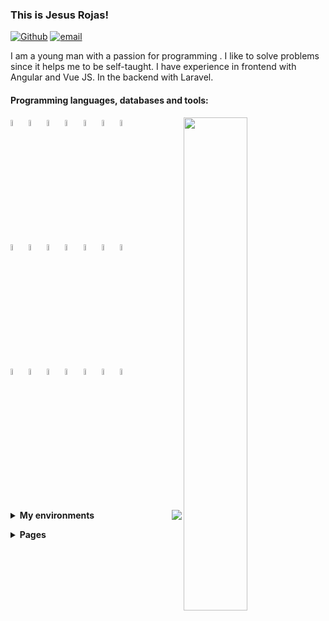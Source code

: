 ### This is Jesus Rojas!

[![Github](https://img.shields.io/badge/-Github-000?style=flat&logo=Github&logoColor=white)](https://github.com/Jesus-Rojas)
[![email](https://img.shields.io/badge/-jarojas6524@misena.edu.co-000?style=flat-square&logo=gmail)](mailto:jarojas6524@misena.edu.co)

I am a young man with a passion for programming .
I like to solve problems since it helps me to be self-taught.
I have experience in frontend with Angular and Vue JS. In the backend with Laravel.


#### Programming languages, databases and tools: 
<!-- Github States -->
<p>
    <!-- Config Api Github -->
    <img width="45%" align="right" src="https://github-readme-stats.vercel.app/api?username=Jesus-Rojas&show_icons=true&hide_border=true&show_icons=true&theme=chartreuse-dark" />
    <!-- Icons Languages -->
    <code><img width="5%" src="https://www.vectorlogo.zone/logos/w3_html5/w3_html5-icon.svg"></code>
    <code><img width="5%" src="https://www.vectorlogo.zone/logos/w3_css/w3_css-icon.svg"></code>
    <code><img width="5%" src="https://www.vectorlogo.zone/logos/nodejs/nodejs-icon.svg"></code>
    <code><img width="5%" src="https://www.vectorlogo.zone/logos/firebase/firebase-icon.svg"></code>
    <code><img width="5%" src="https://www.vectorlogo.zone/logos/postgresql/postgresql-icon.svg"></code>
    <code><img width="5%" src="https://www.vectorlogo.zone/logos/mongodb/mongodb-icon.svg"></code>
    <code><img width="5%" src="https://www.vectorlogo.zone/logos/mysql/mysql-icon.svg"></code>
    <br>
    <code><img width="5%" src="https://www.vectorlogo.zone/logos/angular/angular-icon.svg"></code>
    <code><img width="5%" src="https://www.vectorlogo.zone/logos/reactjs/reactjs-icon.svg"></code>
    <code><img width="5%" src="https://www.vectorlogo.zone/logos/vuejs/vuejs-icon.svg"></code>
    <code><img width="5%" src="https://www.vectorlogo.zone/logos/graphql/graphql-icon.svg"></code>
    <code><img width="5%" src="https://www.vectorlogo.zone/logos/js_webpack/js_webpack-icon.svg"></code>
    <code><img width="5%" src="https://www.vectorlogo.zone/logos/electronjs/electronjs-icon.svg"></code>
    <code><img width="5%" src="https://www.vectorlogo.zone/logos/npmjs/npmjs-icon.svg"></code>
    <br>
    <code><img width="5%" src="https://www.vectorlogo.zone/logos/getbootstrap/getbootstrap-icon.svg"></code>
    <code><img width="5%" src="https://www.vectorlogo.zone/logos/sass-lang/sass-lang-icon.svg"></code>
    <code><img width="5%" src="https://www.vectorlogo.zone/logos/git-scm/git-scm-icon.svg"></code>
    <code><img width="5%" src="https://www.vectorlogo.zone/logos/getpostman/getpostman-icon.svg"></code>
    <code><img width="5%" src="https://www.vectorlogo.zone/logos/python/python-icon.svg"></code>
    <code><img width="5%" src="https://www.vectorlogo.zone/logos/php/php-icon.svg"></code>
    <code><img width="5%" src="https://www.vectorlogo.zone/logos/laravel/laravel-icon.svg"></code>
    <br>
    <br>
</p>

<p>
    <img src="https://github-readme-stats.vercel.app/api/top-langs/?username=Jesus-Rojas&layout=compact&theme=chartreuse-dark&hide_border=true" align="right">
</p>
<!-- Environments -->
<p>
    <details>
        <summary>
            <strong>My environments</strong>
        </summary>
        <details>
            <summary>
                <strong>Laptop</strong>
            </summary>
            <ul>
                <li>CPU: Intel Celeron N 2840 (max 2.58 GHz)</li>
                <li>RAM: 8GB (DDR3 - 1600mhz)</li>
                <li>SSD: 240GB</li>
                <li>HDD: 500GB</li>
                <li> OS: Linux Lite</li>
            </ul>
        </details>
    </details>
</p>
<!-- Pages -->
<p>
    <details>
        <summary>
            <strong>Pages</strong>
        </summary>
        <details>
            <summary>
                <strong>Vue</strong>
            </summary>
            <ul>
                <li>
                    <a href="https://jesus-rojas.github.io/platzi-music">Platzi Music</a>
                </li>
                <li>
                    <a href="#">Task Inertia (pending server from backend)</a>
                </li>
                <li>
                    <a href="#">Counter (Pending)</a>
                </li>
            </ul>
        </details>
        <details>
            <summary>
                <strong>Angular</strong>
            </summary>
            <ul>
                <li>
                    <a href="https://jesus-rojas.github.io/App-Heroes">App Heroes</a>
                </li>
                <li>
                    <a href="https://jesus-rojas.github.io/Angular-Graficas">Graficas</a>
                </li>
                <li>
                    <a href="https://jesus-rojas.github.io/Pipes">Pipes</a>
                </li>
                <li>
                    <a href="https://jesus-rojas.github.io/Angular-Forms">Formularios</a>
                </li>
                <li>
                    <a href="https://jesus-rojas.github.io/Mapas-Angular">Mapas</a>
                </li>
                <li>
                    <a href="https://jesus-rojas.github.io/API-Giphy">Gifs</a>
                </li>
                <li>
                    <a href="https://jesus-rojas.github.io/Angular-Selectores-Anidados">Select Dinamicos</a>
                </li>
                <li>
                    <a href="https://jesus-rojas.github.io/Angular-Directivas-Personalizadas">Directivas</a>
                </li>
                <li>
                    <a href="https://jesus-rojas.github.io/Input-Output">Comunicacion de padre e hijo</a>
                </li>
                <li>
                    <a href="https://jesus-rojas.github.io/App-Sneider">App Sneider</a>
                </li>
                <li>
                    <a href="https://jesus-rojas.github.io/WebApp-Angular">WebApp + Firebase</a>
                </li>
                <li>
                    <a href="https://jesus-rojas.github.io/Rest-Countries">Paises (Pending - Fix API Countries)</a>
                </li>
                <li>
                    <a href="https://jesus-rojas.github.io/sofka-frontend">Sofka Quiz</a>
                </li>
            </ul>
        </details>
        <details>
            <summary>
                <strong>React</strong>
            </summary>
            <ul>
                <li>
                    <a href="#">Task (I'm working in this)</a>
                </li>
            </ul>
        </details>
        <details>
            <summary>
                <strong>Javascript</strong>
            </summary>
            <ul>
                <li>
                    <a href="https://jesus-rojas.github.io/Calculadora">Calculadora</a>
                </li>
                <li>
                    <a href="https://jesus-rojas.github.io/ajedrez-caballo">Ajedrez Move Horse</a>
                </li>
                <li>
                    <a href="https://jesus-rojas.github.io/Ciclos-Arreglos">SENA Exercises</a>
                </li>
            </ul>
        </details>
        <details>
            <summary>
                <strong>Html</strong>
            </summary>
            <ul>
                <li>
                    <a href="https://jesus-rojas.github.io/Pagina-Web">First Page</a>
                </li>
                <li>
                    <a href="https://github.com/Jesus-Rojas/trabajo-usco-css-3">Exercise Usco 3</a>
                </li>
                <li>
                    <a href="https://github.com/Jesus-Rojas/trabajo-usco-css-4">Exercise Usco 4</a>
                </li>
                <li>
                    <a href="https://github.com/Jesus-Rojas/prototype-bus-responsive">Flexbox Distribution Bus Skeleton</a>
                </li>
            </ul>
        </details>
    </details>
</p>